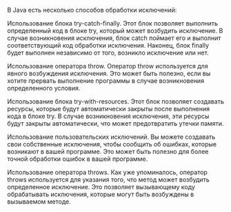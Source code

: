 В Java есть несколько способов обработки исключений:

Использование блока try-catch-finally. Этот блок позволяет выполнить определенный код в блоке try, который может
возбудить исключение. В случае возникновения исключения, блок catch поймает его и выполнит соответствующий код обработки
исключения. Наконец, блок finally будет выполнен независимо от того, возникло исключение или нет.

Использование оператора throw. Оператор throw используется для явного возбуждения исключения. Это может быть полезно,
если вы хотите прервать выполнение программы в случае возникновения определенного условия.

Использование блока try-with-resources. Этот блок позволяет создавать ресурсы, которые будут автоматически закрыты после
выполнения кода в блоке try. В случае возникновения исключения, эти ресурсы будут закрыты автоматически, что может
предотвратить утечки памяти.

Использование пользовательских исключений. Вы можете создавать свои собственные исключения, чтобы сообщить об ошибках,
которые возникают в вашей программе. Это может быть полезно для более точной обработки ошибок в вашей программе.

Использование оператора throws. Как уже упоминалось, оператор throws используется для указания того, что метод может
возбудить определенное исключение. Это позволяет вызывающему коду обрабатывать исключения, которые могут быть возбуждены
в вызываемом методе.